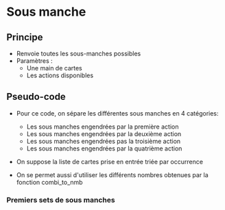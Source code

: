 # Sous manche

## Principe

* Renvoie toutes les sous-manches possibles
* Paramètres :
  * Une main de cartes
  * Les actions disponibles

## Pseudo-code

* Pour ce code, on sépare les différentes sous manches en 4 catégories:
  * Les sous manches engendrées par la première action
  * Les sous manches engendrées par la deuxième action
  * Les sous manches engendrées pas la troisième action
  * Les sous manches engendrées par la quatrième action

* On suppose la liste de cartes prise en entrée triée par occurrence
* On se permet aussi d'utiliser les différents nombres obtenues par la fonction combi_to_nmb

### Premiers sets de sous manches
